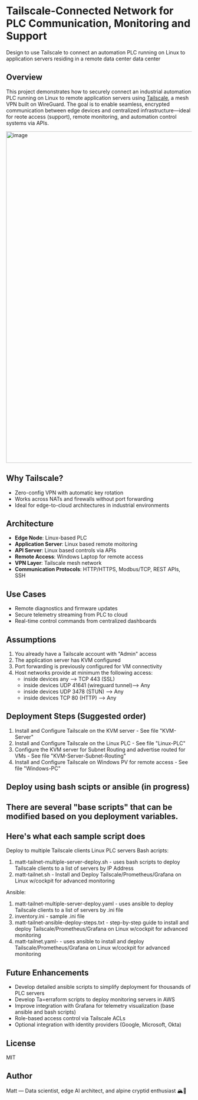 # Tailscale-Connected Network for PLC Communication, Monitoring and Support 
Design to use Tailscale to connect an automation PLC running on Linux to application servers residing in a remote data center data center

## Overview
This project demonstrates how to securely connect an industrial automation PLC running on Linux to remote application servers using [Tailscale](https://tailscale.com/), a mesh VPN built on WireGuard. The goal is to enable seamless, encrypted communication between edge devices and centralized infrastructure—ideal for reote access (support), remote monitoring, and automation control systems via APIs.

<img width="2007" height="897" alt="image" src="https://github.com/user-attachments/assets/7254cad8-fdb8-4270-8193-af14b1fd7526" />

## Why Tailscale?
- Zero-config VPN with automatic key rotation
- Works across NATs and firewalls without port forwarding
- Ideal for edge-to-cloud architectures in industrial environments

## Architecture
- **Edge Node**: Linux-based PLC
- **Application Server**: Linux based remote moitoring
- **API Server**: Linux based controls via APIs
- **Remote Access**: Windows Laptop for remote access
- **VPN Layer**: Tailscale mesh network
- **Communication Protocols**: HTTP/HTTPS, Modbus/TCP, REST APIs, SSH

## Use Cases
- Remote diagnostics and firmware updates
- Secure telemetry streaming from PLC to cloud
- Real-time control commands from centralized dashboards

## Assumptions
1) You already have a Tailscale account with "Admin" access
2) The application server has KVM configured
3) Port forwarding is previously configured for VM connectivity
4) Host networks provide at minimum the following access:
   - inside devices any --> TCP 443 (SSL)
   - inside devices UDP 41641 (wireguard tunnel)--> Any
   - inside devices UDP 3478 (STUN) --> Any
   - inside devices TCP 80 (HTTP) --> Any

## Deployment Steps (Suggested order)
1) Install and Configure Tailscale on the KVM server - See file "KVM-Server" 
2) Install and Configure Tailscale on the Linux PLC - See file "Linux-PLC" 
3) Configure the KVM server for Subnet Routing and advertise routed for VMs - See file "KVM-Server-Subnet-Routing" 
4) Install and Configure Tailscale on Windows PV for remote access - See file "Windows-PC"

## Deploy using bash scipts or ansible (in progress)
## There are several "base scripts" that can be modified based on you deployment variables.
## Here's what each sample script does
Deploy to multiple Tailscale clients Linux PLC servers 
Bash acripts:
1) matt-tailnet-multiple-server-deploy.sh - uses bash scripts to deploy Tailscale clients to a list of servers by IP Address
2) matt-tailnet.sh - Install and Deploy Tailscale/Prometheus/Grafana on Linux w/cockpit for advanced monitoring

Ansible:
1) matt-tailnet-multiple-server-deploy.yaml - uses ansible to deploy Tailscale clients to a list of servers by .ini file
2) inventory.ini - sample .ini file
3) matt-tailnet-ansible-deploy-steps.txt - step-by-step guide to install and deploy Tailscale/Prometheus/Grafana on Linux w/cockpit for advanced monitoring
4) matt-tailnet.yaml- - uses ansible to install and deploy Tailscale/Prometheus/Grafana on Linux w/cockpit for advanced monitoring
 
## Future Enhancements
- Develop detailed ansible scripts to simplify deployment for thousands of PLC servers
- Develop Ta=erraform scripts to deploy monitoring servers in AWS
- Improve integration with Grafana for telemetry visualization (base ansible and bash scripts)
- Role-based access control via Tailscale ACLs
- Optional integration with identity providers (Google, Microsoft, Okta)

## License
MIT

## Author
Matt — Data scientist, edge AI architect, and alpine cryptid enthusiast 🏔️👣
